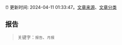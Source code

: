 :alarm_clock: 更新时间: 2024-04-11 01:33:47。[文章来源](/README.md)、[文章分类](/TAGS.md)

## 报告


> 关键字：`报告`、`月报`




